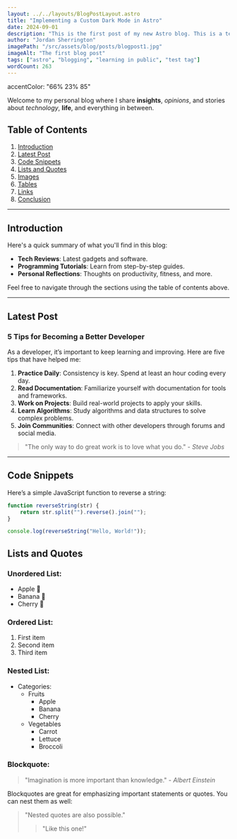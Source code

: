 ```yaml
---
layout: ../../layouts/BlogPostLayout.astro
title: "Implementing a Custom Dark Mode in Astro"
date: 2024-09-01
description: "This is the first post of my new Astro blog. This is a test to see how well the line clamping works, let's see how it goes!"
author: "Jordan Sherrington"
imagePath: "/src/assets/blog/posts/blogpost1.jpg"
imageAlt: "The first blog post"
tags: ["astro", "blogging", "learning in public", "test tag"]
wordCount: 263
---
```

accentColor: "66% 23% 85"

Welcome to my personal blog where I share **insights**, _opinions_, and stories about _technology_, **life**, and everything in between.

## Table of Contents

1. [Introduction](#introduction)
2. [Latest Post](#latest-post)
3. [Code Snippets](#code-snippets)
4. [Lists and Quotes](#lists-and-quotes)
5. [Images](#images)
6. [Tables](#tables)
7. [Links](#links)
8. [Conclusion](#conclusion)

---

## Introduction

Here's a quick summary of what you'll find in this blog:

-   **Tech Reviews**: Latest gadgets and software.
-   **Programming Tutorials**: Learn from step-by-step guides.
-   **Personal Reflections**: Thoughts on productivity, fitness, and more.

Feel free to navigate through the sections using the table of contents above.

---

## Latest Post

### 5 Tips for Becoming a Better Developer

As a developer, it’s important to keep learning and improving. Here are five tips that have helped me:

1. **Practice Daily**: Consistency is key. Spend at least an hour coding every day.
2. **Read Documentation**: Familiarize yourself with documentation for tools and frameworks.
3. **Work on Projects**: Build real-world projects to apply your skills.
4. **Learn Algorithms**: Study algorithms and data structures to solve complex problems.
5. **Join Communities**: Connect with other developers through forums and social media.

> "The only way to do great work is to love what you do." - _Steve Jobs_

---

## Code Snippets

Here’s a simple JavaScript function to reverse a string:

```javascript
function reverseString(str) {
	return str.split("").reverse().join("");
}

console.log(reverseString("Hello, World!"));
```

## Lists and Quotes

### Unordered List:

-   Apple 🍎
-   Banana 🍌
-   Cherry 🍒

### Ordered List:

1. First item
2. Second item
3. Third item

### Nested List:

-   Categories:
    -   Fruits
        -   Apple
        -   Banana
        -   Cherry
    -   Vegetables
        -   Carrot
        -   Lettuce
        -   Broccoli

### Blockquote:

> "Imagination is more important than knowledge." - _Albert Einstein_

Blockquotes are great for emphasizing important statements or quotes. You can nest them as well:

> "Nested quotes are also possible."
>
> > "Like this one!"